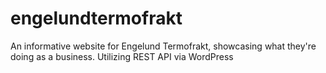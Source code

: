 # engelundtermofrakt
An informative website for Engelund Termofrakt, showcasing what they're doing as a business. Utilizing REST API via WordPress
